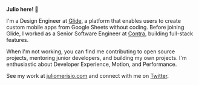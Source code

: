 **Julio here! 👋**

I'm a Design Engineer at [Glide](https://glideapps.com), a platform that enables users to create custom mobile apps from Google Sheets without coding.
Before joining Glide, I worked as a Senior Software Engineer at [Contra](https://contra.com), building full-stack features.

When I'm not working, you can find me contributing to open source projects, mentoring junior developers, and building my own projects. I'm enthusiastic about Developer Experience, Motion, and Performance.

See my work at [juliomerisio.com](https://juliomerisio.com) and connect with me on [Twitter](https://twitter.com/juliomerisio/).
